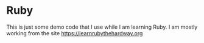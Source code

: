 # Ruby

This is just some demo code that I use while I am learning Ruby.
I am mostly working from the site https://learnrubythehardway.org
